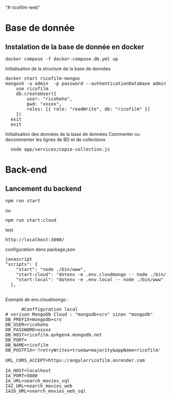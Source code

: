 "# ricofilm-web" 

# Base de donnée 
## Instalation de la base de donnée en docker 
<pre>docker compose -f docker-compose.db.yml up</pre>

Initialisaiton de la structure de la base de données
<pre>docker start ricofilm-mongoc
mongosh -u admin  -p password --authenticationDatabase admin
	use ricofilm
	db.createUser({
  		user: "ricohoho",
  		pwd: "xxxxx",
  		roles: [{ role: "readWrite", db: "ricofilm" }]
	})
  exit
  exit
</pre>

Initialisaiton des données de la base de données
Commenter ou decommenter les lignes de BD et de collections
<pre>
  node app/services/copie-collection.js
</pre>

# Back-end
## Lancement du backend

<pre>npm run start</pre>

ou 

<pre>npm run start:cloud</pre>

test 
<pre>http://localhost:3000/</pre>


configuratiion dans package.json
<pre>javascript
"scripts": {
    "start": "node ./bin/www",
    "start:cloud": "dotenv -e .env.cloudmongo -- node ./bin/www",
    "start:local": "dotenv -e .env.local -- node ./bin/www"
  },
  </pre>
  Exemple de env.cloudmongo : 
  <pre>
      #Conffiguration local
# verison MongoDb Cloud : "mongodb+srv" sinon "mongodb"
DB_PREFIX=mongodb+srv
DB_USER=ricohoho
DB_PASSWORD=xxxxx
DB_HOST=ricofilm.qvkgeo4.mongodb.net
DB_PORT=
DB_NAME=ricofilm
DB_POSTFIX='?retryWrites=true&w=majority&appName=ricofilm'

URL_CORS_ACCEPT=https://angularricofilm.onrender.com

IA_HOST=localhost
IA_PORT=5000
IA_URL=search_movies_sql
IA2_URL=search_movies_web
IA2b_URL=search_movies_web_sql
  </pre>
